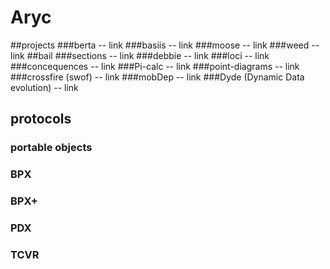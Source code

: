 # Aryc
##projects
###berta
-- link
###basiis
-- link
###moose
-- link
###weed
-- link
##bail
###sections
-- link
###debbie
-- link
###loci
-- link
###concequences
-- link
###Pi-calc
-- link
###point-diagrams
-- link
###crossfire (swof)
-- link
###mobDep
-- link
###Dyde (Dynamic Data evolution)
-- link

## protocols
### portable objects
### BPX
### BPX+
### PDX
### TCVR
